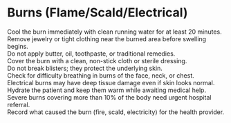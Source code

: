 # Burns (Flame/Scald/Electrical)
Cool the burn immediately with clean running water for at least 20 minutes.  
Remove jewelry or tight clothing near the burned area before swelling begins.  
Do not apply butter, oil, toothpaste, or traditional remedies.  
Cover the burn with a clean, non-stick cloth or sterile dressing.  
Do not break blisters; they protect the underlying skin.  
Check for difficulty breathing in burns of the face, neck, or chest.  
Electrical burns may have deep tissue damage even if skin looks normal.  
Hydrate the patient and keep them warm while awaiting medical help.  
Severe burns covering more than 10% of the body need urgent hospital referral.  
Record what caused the burn (fire, scald, electricity) for the health provider.
